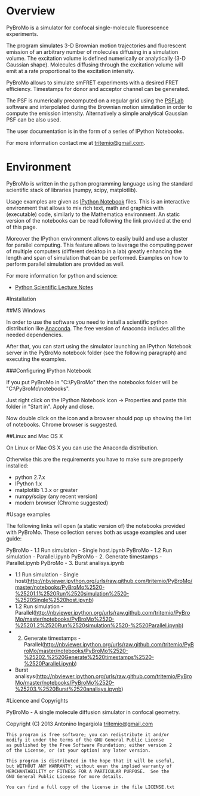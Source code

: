 Overview
=======

PyBroMo is a simulator for confocal single-molecule fluorescence experiments.

The program simulates 3-D Brownian motion trajectories and fluorescent
emission of an arbitrary number of molecules diffusing in a simulation volume. 
The excitation volume is defined numerically or analytically (3-D Gaussian 
shape). Molecules diffusing through the excitation volume will emit at a rate
proportional to the excitation intensity.

PyBroMo allows to simulate smFRET experiments with a desired FRET efficiency.
Timestamps for donor and acceptor channel can be generated.

The PSF is numerically precomputed on a regular grid using the 
[PSFLab](http://onemolecule.chem.uwm.edu/software) software and interpolated 
during the Brownian motion simulation in order to compute the emission 
intensity. Alternatively a simple analytical Gaussian PSF can be also used.

The user documentation is in the form of a series of IPython Notebooks.

For more information contact me at tritemio@gmail.com.

Environment
==========

PyBroMo is written in the python programming language using the standard 
scientific stack of libraries (numpy, scipy, matplotlib).

Usage examples are given as 
[IPython Notebook](http://ipython.org/notebook.html) files. This is an 
interactive environment that allows to mix rich text, math and graphics with 
(executable) code, similarly to the Mathematica environment. An static version
of the notebooks can be read following the link provided at the end of this
 page.

Moreover the IPython environment allows to easily build and use a cluster 
for parallel computing. This feature allows to leverage the computing power
of multiple computers (different desktop in a lab) greatly enhancing
the length and span of simulation that can be performed. Examples on how to
perform parallel simulation are provided as well.

For more information for python and science:

* [Python Scientific Lecture Notes](http://scipy-lectures.github.io/)


#Installation


##MS Windows

In order to use the software you need to install a scientific python
distribution like [Anaconda](https://store.continuum.io/cshop/anaconda/).
The free version of Anaconda includes all the needed dependencies.
 
After that, you can start using the simulator
launching an IPython Notebook server in the PyBroMo notebook folder
(see the following paragraph) and executing the examples.

###Configuring IPython Notebook

If you put PyBroMo in "C:\PyBroMo" then the notebooks folder will be 
"C:\PyBroMo\notebooks".

Just right click on the IPython Notebook icon -> Properties and paste 
this folder in "Start in". Apply and close.

Now double click on the icon and a browser should pop up showing the list
of notebooks. Chrome browser is suggested.

##Linux and Mac OS X

On Linux or Mac OS X you can use the Anaconda distribution.

Otherwise this are the requirements you have to make sure are properly 
installed:

 - python 2.7.x
 - IPython 1.x
 - matplotlib 1.3.x or greater
 - numpy/scipy (any recent version)
 - modern browser (Chrome suggested)
 
#Usage examples

The following links will open (a static version of) the notebooks provided
with PyBroMo. These collection serves both as usage examples and user guide:

PyBroMo - 1.1 Run simulation - Single host.ipynb
PyBroMo - 1.2 Run simulation - Parallel.ipynb
PyBroMo - 2. Generate timestamps - Parallel.ipynb
PyBroMo - 3. Burst analisys.ipynb


* 1.1 Run simulation - Single host(http://nbviewer.ipython.org/urls/raw.github.com/tritemio/PyBroMo/master/notebooks/PyBroMo%2520-%25201.1%2520Run%2520simulation%2520-%2520Single%2520host.ipynb)
* 1.2 Run simulation - Parallel(http://nbviewer.ipython.org/urls/raw.github.com/tritemio/PyBroMo/master/notebooks/PyBroMo%2520-%25201.2%2520Run%2520simulation%2520-%2520Parallel.ipynb)
* 2. Generate timestamps - Parallel(http://nbviewer.ipython.org/urls/raw.github.com/tritemio/PyBroMo/master/notebooks/PyBroMo%2520-%25202.%2520Generate%2520timestamps%2520-%2520Parallel.ipynb)
* Burst analisys(http://nbviewer.ipython.org/urls/raw.github.com/tritemio/PyBroMo/master/notebooks/PyBroMo%2520-%25203.%2520Burst%2520analisys.ipynb)


#Licence and Copyrights

PyBroMo - A single molecule diffusion simulator in confocal geometry.

Copyright (C) 2013  Antonino Ingargiola <tritemio@gmail.com>

    This program is free software; you can redistribute it and/or
    modify it under the terms of the GNU General Public License
    as published by the Free Software Foundation; either version 2
    of the License, or (at your option) any later version.

    This program is distributed in the hope that it will be useful,
    but WITHOUT ANY WARRANTY; without even the implied warranty of
    MERCHANTABILITY or FITNESS FOR A PARTICULAR PURPOSE.  See the
    GNU General Public License for more details.

    You can find a full copy of the license in the file LICENSE.txt

